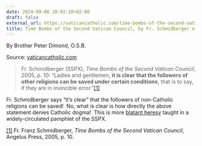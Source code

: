 ```yaml
---
date: 2024-09-06 20:02:28+02:00
draft: false
external_url: https://vaticancatholic.com/time-bombs-of-the-second-vatican-council-sspx/
title: Time Bombs of the Second Vatican Council, by Fr. Schmidberger of the SSPX
---
```



By Brother Peter Dimond, O.S.B.

Source: [vaticancatholic.com](https://vaticancatholic.com/time-bombs-of-the-second-vatican-council-sspx/)

<blockquote>
<p>Fr. Schmidberger (SSPX), <em>Time Bombs of the Second Vatican Council</em>, 2005, p. 10: “Ladies and gentlemen, <strong>it is clear that the followers of other religions can be saved under certain conditions</strong>, that is to say, if they are in invincible error.”<a href="#_edn1" name="_ednref1">[1]</a></p>
</blockquote>
<p>Fr. Schmidberger says “it’s clear” that the followers of non-Catholic religions can be saved!  No, what is clear is how directly the above statement denies Catholic dogma!  This is more <u>blatant heresy</u> taught in a widely-circulated pamphlet of the SSPX.</p>
<div class="footnotes">
<p><a href="#_ednref1" name="_edn1">[1]</a> Fr. Franz Schmidberger, <em>Time Bombs of the Second Vatican Council</em>, Angelus Press, 2005, p. 10.</p>
</div>
